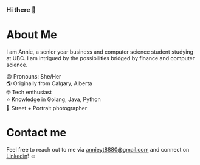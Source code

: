 ### Hi there 👋

# About Me
I am Annie, a senior year business and computer science student studying at UBC. I am intrigued by the possibilities bridged by finance and computer science.

😄 Pronouns: She/Her<br />
🌎 Originally from Calgary, Alberta<br />
🤓 Tech enthusiast<br />
⭐️ Knowledge in Golang, Java, Python<br />
📸 Street + Portrait photographer


# Contact me
Feel free to reach out to me via annieyt8880@gmail.com and connect on [Linkedin](https://www.linkedin.com/in/annie-liu-055b44195/)! ☺️


